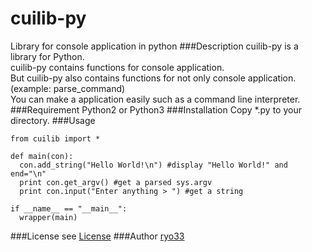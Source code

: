 cuilib-py
=========
Library for console application in python
###Description
  cuilib-py is a library for Python.  
  cuilib-py contains functions for console application.  
  But cuilib-py also contains functions for not only console application.(example: parse_command)  
  You can make a application easily such as a command line interpreter.
###Requirement
  Python2 or Python3
###Installation
  Copy *.py to your directory.
###Usage
  ```
  from cuilib import *
  
  def main(con):
    con.add_string("Hello World!\n") #display "Hello World!" and end="\n"
    print con.get_argv() #get a parsed sys.argv
    print con.input("Enter anything > ") #get a string
    
  if __name__ == "__main__":
    wrapper(main)
  ```
###License
  see [License](LICENSE)
###Author
  [ryo33](https://github.com/ryo33/ "ryo33's github page")
